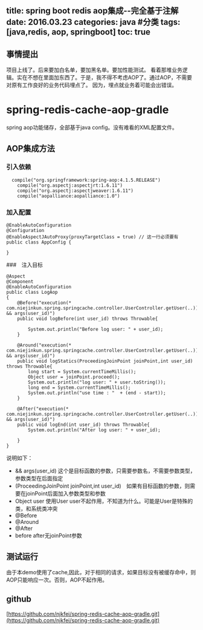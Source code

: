 title: spring boot redis aop集成--完全基于注解
date: 2016.03.23
categories: java #分类
tags: [java,redis, aop, springboot]
toc: true
---
##  事情提出
项目上线了。后来要加白名单，要加黑名单。要加性能测试。
看着那堆业务逻辑。实在不想在里面加东西了。于是，我不得不考虑AOP了。通过AOP，不需要对原有工作良好的业务代码埋点了。
因为，埋点就业务着可能会出错误。

# spring-redis-cache-aop-gradle
 spring aop功能储存，全部基于java config。没有难看的XML配置文件。
 
## AOP集成方法
### 引入依赖
```
  compile("org.springframework:spring-aop:4.1.5.RELEASE")
	compile("org.aspectj:aspectjrt:1.6.11")
	compile("org.aspectj:aspectjweaver:1.6.11")
	compile("aopalliance:aopalliance:1.0")
```

### 加入配置
```
@EnableAutoConfiguration
@Configuration
@EnableAspectJAutoProxy(proxyTargetClass = true) // 这一行必须要有
public class AppConfig {

}
```

###　注入目标
```
@Aspect
@Component
@EnableAutoConfiguration
public class LogAop 
{
	@Before("execution(* com.niejinkun.spring.springcache.controller.UserController.getUser(..)) && args(user_id)")
	public void logBefore(int user_id) throws Throwable{
		
		System.out.println("Before log user: " + user_id);
	}
	
	@Around("execution(* com.niejinkun.spring.springcache.controller.UserController.getUser(..)) && args(user_id)")
	public void logStatics(ProceedingJoinPoint joinPoint,int user_id) throws Throwable{
		long start = System.currentTimeMillis();
		Object user = joinPoint.proceed();
		System.out.println("log user: " + user.toString());
		long end = System.currentTimeMillis();
		System.out.println("use time : "  + (end - start));
	}
	
	@After("execution(* com.niejinkun.spring.springcache.controller.UserController.getUser(..)) && args(user_id)")
	public void logEnd(int user_id) throws Throwable{
		System.out.println("After log user: " + user_id);

	}
}
```

说明如下：
* && args(user_id) 这个是目标函数的参数，只需要参数名，不需要参数类型，参数类型在后面指定
* (ProceedingJoinPoint joinPoint,int user_id)　如果有目标函数的参数，则需要在joinPoint后面加入参数类型和参数
* 	Object user 使用User user不起作用，不知道为什么。可能是User是特殊的类，和系统类冲突
*	@Before 
* @Around 
* @After
* before after无joinPoint参数
 
## 测试运行
由于本demo使用了cache,因此，对于相同的请求，如果目标没有被缓存命中，则AOP只能响应一次。否则，AOP不起作用。


## github
 [https://github.com/njkfei/spring-redis-cache-aop-gradle.git](https://github.com/njkfei/spring-redis-cache-aop-gradle.git)
